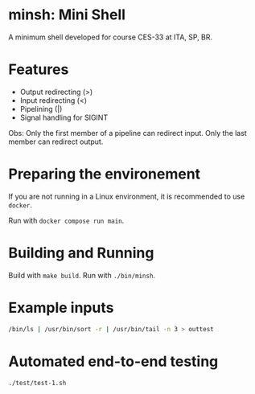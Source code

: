 # minsh: Mini Shell

A minimum shell developed for course CES-33 at ITA, SP, BR.

# Features

- Output redirecting (>)
- Input redirecting (<)
- Pipelining (|)
- Signal handling for SIGINT

Obs: Only the first member of a pipeline can redirect input. Only the last member can redirect output.

# Preparing the environement

If you are not running in a Linux environment, it is recommended to use `docker`.

Run with `docker compose run main`.

# Building and Running

Build with `make build`. Run with `./bin/minsh`.

# Example inputs

```sh
/bin/ls | /usr/bin/sort -r | /usr/bin/tail -n 3 > outtest
```

# Automated end-to-end testing

```shell
./test/test-1.sh
```